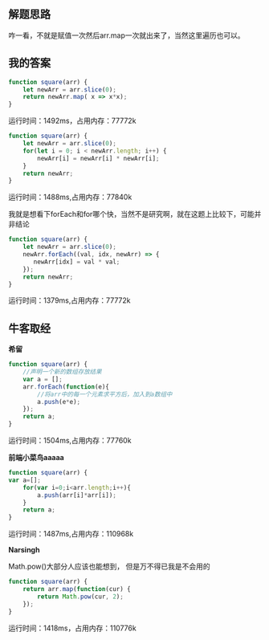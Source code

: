 ## 解题思路

咋一看，不就是赋值一次然后arr.map一次就出来了，当然这里遍历也可以。

## 我的答案

```js
function square(arr) {
    let newArr = arr.slice(0);
    return newArr.map( x => x*x);
}
```
运行时间：1492ms，占用内存：77772k

```js
function square(arr) {
    let newArr = arr.slice(0);
    for(let i = 0; i < newArr.length; i++) {
        newArr[i] = newArr[i] * newArr[i];
    }
    return newArr;
}
```
运行时间：1488ms,占用内存：77840k

我就是想看下forEach和for哪个快，当然不是研究啊，就在这题上比较下，可能并非结论

```js
function square(arr) {
    let newArr = arr.slice(0);
    newArr.forEach((val, idx, newArr) => {
       newArr[idx] = val * val;
    });
    return newArr;
}
```
运行时间：1379ms,占用内存：77772k


## 牛客取经

**希留**

```js
function square(arr) {
    //声明一个新的数组存放结果
    var a = [];
    arr.forEach(function(e){
        //将arr中的每一个元素求平方后，加入到a数组中
        a.push(e*e);
    });
    return a;
}
```
运行时间：1504ms,占用内存：77760k

**前端小菜鸟aaaaa** 

```js
function square(arr) {
var a=[];
    for(var i=0;i<arr.length;i++){
        a.push(arr[i]*arr[i]);
    }
    return a;
}
```
运行时间：1487ms,占用内存：110968k


**Narsingh**

Math.pow()大部分人应该也能想到， 但是万不得已我是不会用的

```js
function square(arr) {
    return arr.map(function(cur) {
        return Math.pow(cur, 2);
    });
}
```
运行时间：1418ms，占用内存：110776k

